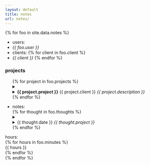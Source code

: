 ```yaml
---
layout: default
title: notes
url: notes/
---
```

{% for foo in site.data.notes %}  

- users:
- *{{ foo.user }}*  
- clients:
{% for client in foo.client %}
- *{{ client }}*
{% endfor %}      


<div>
   <h3>projects</h3>  
   <ul>
   {% for project in foo.projects %}  
   <details>   
      <summary>
         <li><strong>{{ project.project }}</strong><span class='date'>&nbsp;{{ project.client }}&nbsp;</span><em>{{ project.description }}</em></li>      
      </summary>   
      {% for todo in project.todo %}  
      <li>{{ todo }}</li>
      {% endfor %}     
      <br>
   </details>  
   {% endfor %} 
   </ul>    
</div> 

<ul>
   <li>notes:</li>
   {% for thought in foo.thoughts %}  
   <details>
      <summary>
         <li><span class='date'>{{ thought.date }}</span><em>&nbsp;{{ thought.project }}</em></li>  
      </summary>
         - {{ thought.note }}  
      <br>    
   </details>   
   {% endfor %}  
</ul>
 

hours:  
{% for hours in foo.minutes %}  
{{ hours }}   
{% endfor %}   
{% endfor %}
